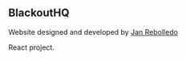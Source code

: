 ## BlackoutHQ

Website designed and developed by [Jan Rebolledo](https://janrebolledo.com)

React project.